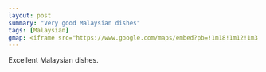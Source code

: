 ```yaml
---
layout: post
summary: "Very good Malaysian dishes"
tags: [Malaysian]
gmap: <iframe src="https://www.google.com/maps/embed?pb=!1m18!1m12!1m3!1d3432.379309515163!2d104.91770370833814!3d11.569445660519849!2m3!1f0!2f0!3f0!3m2!1i1024!2i768!4f13.1!3m3!1m2!1s0x3109514116c03a6f%3A0x9ce2031eea63d4d6!2sKlang%20Boy%20Bak%20Kut%20Teh!5e0!3m2!1sen!2skh!4v1720521771481!5m2!1sen!2skh" width="600" height="450" style="border:0;" allowfullscreen="" loading="lazy" referrerpolicy="no-referrer-when-downgrade"></iframe>
---
```


Excellent Malaysian dishes.

